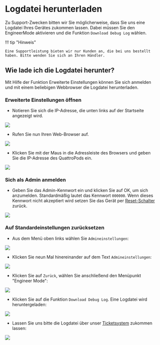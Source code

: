 # Logdatei herunterladen

Zu Support-Zwecken bitten wir Sie möglicherweise, dass Sie uns eine Logdatei Ihres Gerätes zukommen lassen. Dabei müssen Sie den EngineerMode aktivieren und die Funktion `Download Debug Log` wählen.

!!! tip "Hinweis"
    
	Eine Supportleistung bieten wir nur Kunden an, die bei uns bestellt haben. Bitte wenden Sie sich an Ihren Händler.

## Wie lade ich die Logdatei herunter?

Mit Hilfe der Funktion Erweiterte Einstellungen können Sie sich anmelden und mit einem beliebigen Webbrowser die Logdatei herunterladen.

### Erweiterte Einstellungen öffnen

* Notieren Sie sich die IP-Adresse, die unten links auf der Startseite angezeigt wird.

![](/assets/img/ProIIDongle_IP.png)

* Rufen Sie nun Ihren Web-Browser auf.

![](/assets/img/Google_Chrome.png)

* Klicken Sie mit der Maus in die Adressleiste des Browsers und geben Sie die IP-Adresse des QuattroPods ein.

![](/assets/img/IP-Address.png)

### Sich als Admin anmelden

* Geben Sie das Admin-Kennwort ein und klicken Sie auf OK, um sich anzumelden. Standardmäßig lautet das Kennwort `000000`. Wenn dieses Kennwort nicht akzeptiert wird setzen Sie das Gerät per [Reset-Schalter](reset.md#hardreset) zurück.

![](/assets/img/EZCastII_Login.png)

### Auf Standardeinstellungen zurücksetzen

* Aus dem Menü oben links wählen Sie `Admineinstellungen`:

![](/assets/img/ezcastpro.II.select.admineinstellungen.png)

* Klicken Sie neun Mal hinereinander auf dem Text `Admineinstellungen`:

![](/assets/img/click.adminsettings.png)

* Klicken Sie auf `Zurück`, wählen Sie anschließend den Menüpunkt "Engineer Mode":

![](/assets/img/proII.select.engineermode.png)

* Klicken Sie auf die Funktion `Download Debug Log`. Eine Logdatei wird heruntergeladen:

![](/assets/img/proII.select.debuglog.png)

* Lassen Sie uns bitte die Logdatei über unser [Ticketsystem](https://support.stueber.de) zukommen lassen: 

![](/assets/img/logfile.ticket.png)
